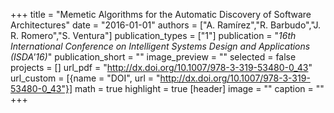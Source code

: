 +++
title = "Memetic Algorithms for the Automatic Discovery of Software Architectures"
date = "2016-01-01"
authors = ["A. Ramírez","R. Barbudo","J. R. Romero","S. Ventura"]
publication_types = ["1"]
publication = "_16th International Conference on Intelligent Systems Design and Applications (ISDA'16)_"
publication_short = ""
image_preview = ""
selected = false
projects = []
url_pdf = "http://dx.doi.org/10.1007/978-3-319-53480-0_43"
url_custom = [{name = "DOI", url = "http://dx.doi.org/10.1007/978-3-319-53480-0_43"}]
math = true
highlight = true
[header]
image = ""
caption = ""
+++

